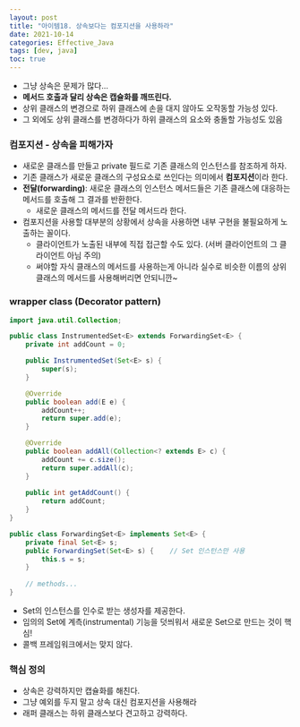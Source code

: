 ```yaml
---
layout: post
title: "아이템18. 상속보다는 컴포지션을 사용하라"
date: 2021-10-14
categories: Effective_Java
tags: [dev, java]
toc: true
---
```



- 그냥 상속은 문제가 많다...
- **메서드 호출과 달리 상속은 캡슐화를 깨뜨린다.**
- 상위 클래스의 변경으로 하위 클래스에 손을 대지 않아도 오작동할 가능성 있다.
- 그 외에도 상위 클래스를 변경하다가 하위 클래스의 요소와 충돌할 가능성도 있음

### 컴포지션 - 상속을 피해가자
- 새로운 클래스를 만들고 private 필드로 기존 클래스의 인스턴스를 참조하게 하자.
- 기존 클래스가 새로운 클래스의 구성요소로 쓰인다는 의미에서 **컴포지션**이라 한다.
- **전달(forwarding)**: 새로운 클래스의 인스턴스 메서드들은 기존 클래스에 대응하는 메서드를 호출해 그 결과를 반환한다.
  - 새로운 클래스의 메서드를 전달 메서드라 한다.
- 컴포지션을 사용할 대부분의 상황에서 상속을 사용하면 내부 구현을 불필요하게 노출하는 꼴이다.
  - 클라이언트가 노출된 내부에 직접 접근할 수도 있다. (서버 클라이언트의 그 클라이언트 아님 주의)
  - 써야할 자식 클래스의 메서드를 사용하는게 아니라 실수로 비슷한 이름의 상위 클래스의 메서드를 사용해버리면 안되니깐~

### wrapper class (Decorator pattern)

```java
import java.util.Collection;

public class InstrumentedSet<E> extends ForwardingSet<E> {
    private int addCount = 0;

    public InstrumentedSet(Set<E> s) {
        super(s);
    }

    @Override
    public boolean add(E e) {
        addCount++;
        return super.add(e);
    }

    @Override
    public boolean addAll(Collection<? extends E> c) {
        addCount += c.size();
        return super.addAll(c);
    }
    
    public int getAddCount() {
        return addCount;
    }
}

```

```java
public class ForwardingSet<E> implements Set<E> {
    private final Set<E> s;
    public ForwardingSet(Set<E> s) {    // Set 인스턴스만 사용
        this.s = s;
    }
    
    // methods...
}
```

- Set의 인스턴스를 인수로 받는 생성자를 제공한다.
- 임의의 Set에 계측(instrumental) 기능을 덧씌워서 새로운 Set으로 만드는 것이 핵심!
- 콜백 프레임워크에서는 맞지 않다.

### 핵심 정의

- 상속은 강력하지만 캡슐화를 해친다.
- 그냥 예외를 두지 말고 상속 대신 컴포지션을 사용해라
- 래퍼 클래스는 하위 클래스보다 견고하고 강력하다.
